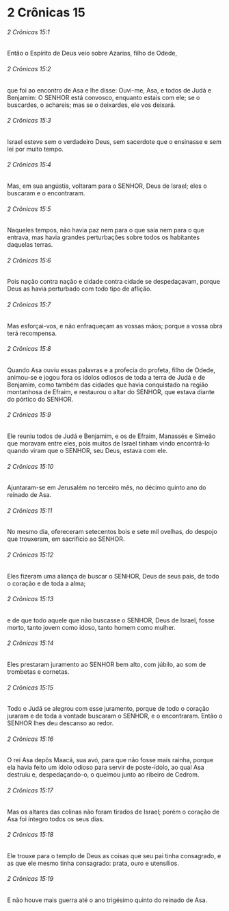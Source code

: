 # 2 Crônicas 15

###### 2 Crônicas 15:1

Então o Espírito de Deus veio sobre Azarias, filho de Odede,

###### 2 Crônicas 15:2

que foi ao encontro de Asa e lhe disse: Ouvi-me, Asa, e todos de Judá e Benjamim: O SENHOR está convosco, enquanto estais com ele; se o buscardes, o achareis; mas se o deixardes, ele vos deixará.

###### 2 Crônicas 15:3

Israel esteve sem o verdadeiro Deus, sem sacerdote que o ensinasse e sem lei por muito tempo.

###### 2 Crônicas 15:4

Mas, em sua angústia, voltaram para o SENHOR, Deus de Israel; eles o buscaram e o encontraram.

###### 2 Crônicas 15:5

Naqueles tempos, não havia paz nem para o que saía nem para o que entrava, mas havia grandes perturbações sobre todos os habitantes daquelas terras.

###### 2 Crônicas 15:6

Pois nação contra nação e cidade contra cidade se despedaçavam, porque Deus as havia perturbado com todo tipo de aflição.

###### 2 Crônicas 15:7

Mas esforçai-vos, e não enfraqueçam as vossas mãos; porque a vossa obra terá recompensa.

###### 2 Crônicas 15:8

Quando Asa ouviu essas palavras e a profecia do profeta, filho de Odede, animou-se e jogou fora os ídolos odiosos de toda a terra de Judá e de Benjamim, como também das cidades que havia conquistado na região montanhosa de Efraim, e restaurou o altar do SENHOR, que estava diante do pórtico do SENHOR.

###### 2 Crônicas 15:9

Ele reuniu todos de Judá e Benjamim, e os de Efraim, Manassés e Simeão que moravam entre eles, pois muitos de Israel tinham vindo encontrá-lo quando viram que o SENHOR, seu Deus, estava com ele.

###### 2 Crônicas 15:10

Ajuntaram-se em Jerusalém no terceiro mês, no décimo quinto ano do reinado de Asa.

###### 2 Crônicas 15:11

No mesmo dia, ofereceram setecentos bois e sete mil ovelhas, do despojo que trouxeram, em sacrifício ao SENHOR.

###### 2 Crônicas 15:12

Eles fizeram uma aliança de buscar o SENHOR, Deus de seus pais, de todo o coração e de toda a alma;

###### 2 Crônicas 15:13

e de que todo aquele que não buscasse o SENHOR, Deus de Israel, fosse morto, tanto jovem como idoso, tanto homem como mulher.

###### 2 Crônicas 15:14

Eles prestaram juramento ao SENHOR bem alto, com júbilo, ao som de trombetas e cornetas.

###### 2 Crônicas 15:15

Todo o Judá se alegrou com esse juramento, porque de todo o coração juraram e de toda a vontade buscaram o SENHOR, e o encontraram. Então o SENHOR lhes deu descanso ao redor.

###### 2 Crônicas 15:16

O rei Asa depôs Maacá, sua avó, para que não fosse mais rainha, porque ela havia feito um ídolo odioso para servir de poste-ídolo, ao qual Asa destruiu e, despedaçando-o, o queimou junto ao ribeiro de Cedrom.

###### 2 Crônicas 15:17

Mas os altares das colinas não foram tirados de Israel; porém o coração de Asa foi íntegro todos os seus dias.

###### 2 Crônicas 15:18

Ele trouxe para o templo de Deus as coisas que seu pai tinha consagrado, e as que ele mesmo tinha consagrado: prata, ouro e utensílios.

###### 2 Crônicas 15:19

E não houve mais guerra até o ano trigésimo quinto do reinado de Asa.

